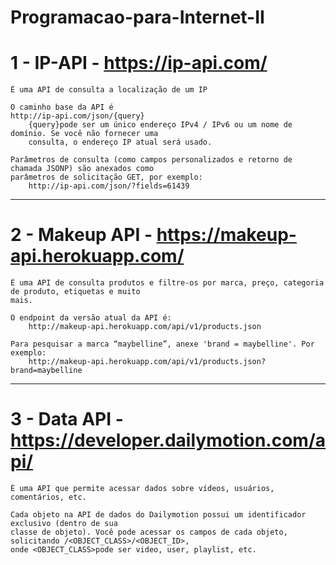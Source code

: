 # Programacao-para-Internet-II

# 1 - IP-API - https://ip-api.com/

    É uma API de consulta a localização de um IP
    
    O caminho base da API é
    http://ip-api.com/json/{query}
        {query}pode ser um único endereço IPv4 / IPv6 ou um nome de domínio. Se você não fornecer uma 
        consulta, o endereço IP atual será usado.
    
    Parâmetros de consulta (como campos personalizados e retorno de chamada JSONP) são anexados como 
    parâmetros de solicitação GET, por exemplo:
        http://ip-api.com/json/?fields=61439

----------------------------------------------------------------------------------------------------------

# 2 - Makeup API - https://makeup-api.herokuapp.com/

    É uma API de consulta produtos e filtre-os por marca, preço, categoria de produto, etiquetas e muito
    mais.

    O endpoint da versão atual da API é:
        http://makeup-api.herokuapp.com/api/v1/products.json
    
    Para pesquisar a marca “maybelline”, anexe 'brand = maybelline'. Por exemplo:
        http://makeup-api.herokuapp.com/api/v1/products.json?brand=maybelline

----------------------------------------------------------------------------------------------------------

# 3 - Data API - https://developer.dailymotion.com/api/

    É uma API que permite acessar dados sobre vídeos, usuários, comentários, etc.

    Cada objeto na API de dados do Dailymotion possui um identificador exclusivo (dentro de sua
    classe de objeto). Você pode acessar os campos de cada objeto, solicitando /<OBJECT_CLASS>/<OBJECT_ID>,
    onde <OBJECT_CLASS>pode ser video, user, playlist, etc.

